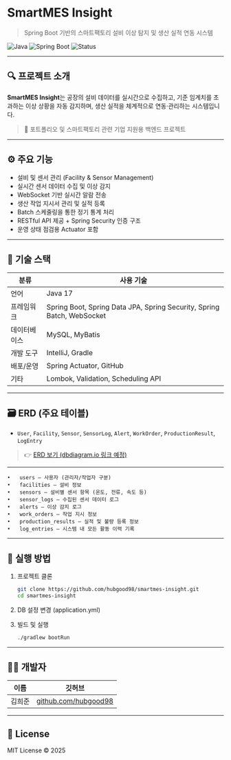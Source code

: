 # SmartMES Insight

> Spring Boot 기반의 스마트팩토리 설비 이상 탐지 및 생산 실적 연동 시스템

![Java](https://img.shields.io/badge/Java-17-blue.svg)
![Spring Boot](https://img.shields.io/badge/SpringBoot-3.x-brightgreen.svg)
![Status](https://img.shields.io/badge/Progress-In%20Development-yellow.svg)

---

## 🔍 프로젝트 소개

**SmartMES Insight**는 공장의 설비 데이터를 실시간으로 수집하고, 기준 임계치를 초과하는 이상 상황을 자동 감지하며, 생산 실적을 체계적으로 연동·관리하는 시스템입니다.

> 📌 포트폴리오 및 스마트팩토리 관련 기업 지원용 백엔드 프로젝트

---

## ⚙️ 주요 기능

- 설비 및 센서 관리 (Facility & Sensor Management)
- 실시간 센서 데이터 수집 및 이상 감지
- WebSocket 기반 실시간 알람 전송
- 생산 작업 지시서 관리 및 실적 등록
- Batch 스케줄링을 통한 정기 통계 처리
- RESTful API 제공 + Spring Security 인증 구조
- 운영 상태 점검용 Actuator 포함

---

## 🧱 기술 스택

| 분류 | 사용 기술 |
|------|----------|
| 언어 | Java 17 |
| 프레임워크 | Spring Boot, Spring Data JPA, Spring Security, Spring Batch, WebSocket |
| 데이터베이스 | MySQL, MyBatis |
| 개발 도구 | IntelliJ, Gradle |
| 배포/운영 | Spring Actuator, GitHub |
| 기타 | Lombok, Validation, Scheduling API |

---

## 🗃️ ERD (주요 테이블)

- `User`, `Facility`, `Sensor`, `SensorLog`, `Alert`, `WorkOrder`, `ProductionResult`, `LogEntry`

> 👉 [ERD 보기 (dbdiagram.io 링크 예정)](#)

---

	•	users – 사용자 (관리자/작업자 구분)
	•	facilities – 설비 정보
	•	sensors – 설비별 센서 항목 (온도, 전류, 속도 등)
	•	sensor_logs – 수집된 센서 데이터 로그
	•	alerts – 이상 감지 로그
	•	work_orders – 작업 지시 정보
	•	production_results – 실적 및 불량 등록 정보
	•	log_entries – 시스템 내 모든 활동 이력 기록

---

## 🧪 실행 방법

1. 프로젝트 클론
    ```bash
    git clone https://github.com/hubgood98/smartmes-insight.git
   cd smartmes-insight
    ```

2. DB 설정 변경 (application.yml)
3. 빌드 및 실행
    ```bash
    ./gradlew bootRun
    ```

---

## 🙋‍♂️ 개발자

| 이름  | 깃허브                    |
|-----|------------------------|
| 김희준 | [github.com/hubgood98](https://github.com/hubgood98) |

---

## 📌 License

MIT License © 2025